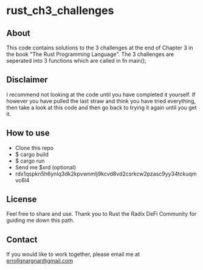 # rust_ch3_challenges

## About
This code contains solutions to the 3 challenges at the end of Chapter 3 in the book "The Rust Programming Language".
The 3 challenges are seperated into 3 functions which are called in fn main();

## Disclaimer
I recommend not looking at the code until you have completed it yourself. If however you have pulled the last straw and think you have tried everything, then take a look at this code and then go back to trying it again until you get it.

## How to use
- Clone this repo
- $ cargo build
- $ cargo run
- Send me $xrd (optional)
- rdx1qspkn5h6ynlq3dk2kpvwnmlj9kcvd8vd2csrkcw2pzasc9yy34tckuqmvc6l4

## License
Feel free to share and use. Thank you to Rust the Radix DeFi Community for guiding me down this path.

## Contact
If you would like to work together, please email me at errollgnargnar@gmail.com
